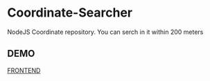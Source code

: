 # Coordinate-Searcher
NodeJS Coordinate repository. You can serch in it within 200 meters

## DEMO
[FRONTEND](https://bzozoo.github.io/Coordinate-Searcher/Frontend)

